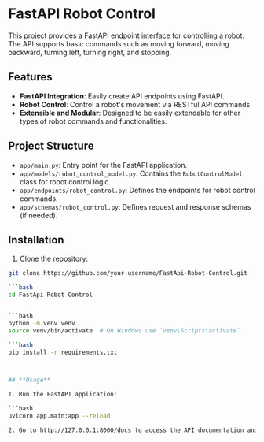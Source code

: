 # FastAPI Robot Control

This project provides a FastAPI endpoint interface for controlling a robot. The API supports basic commands such as moving forward, moving backward, turning left, turning right, and stopping.

## Features

- **FastAPI Integration**: Easily create API endpoints using FastAPI.
- **Robot Control**: Control a robot's movement via RESTful API commands.
- **Extensible and Modular**: Designed to be easily extendable for other types of robot commands and functionalities.

## Project Structure

- `app/main.py`: Entry point for the FastAPI application.
- `app/models/robot_control_model.py`: Contains the `RobotControlModel` class for robot control logic.
- `app/endpoints/robot_control.py`: Defines the endpoints for robot control commands.
- `app/schemas/robot_control.py`: Defines request and response schemas (if needed).

## Installation

1. Clone the repository:

```bash
git clone https://github.com/your-username/FastApi-Robot-Control.git

```bash
cd FastApi-Robot-Control


```bash
python -m venv venv
source venv/bin/activate  # On Windows use `venv\Scripts\activate`

```bash
pip install -r requirements.txt



## **Usage**

1. Run the FastAPI application:

```bash
uvicorn app.main:app --reload

2. Go to http://127.0.0.1:8000/docs to access the API documentation and test the endpoints.
